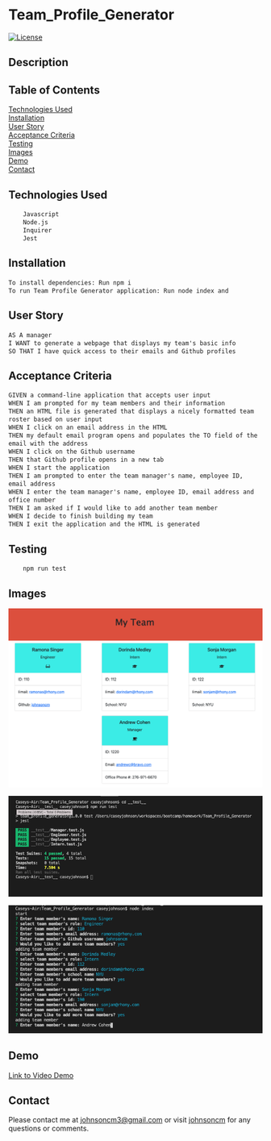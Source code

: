 # Team_Profile_Generator

[![License](https://img.shields.io/badge/License-MIT-yellow.svg)](https://opensource.org/licenses/MIT)

## Description

## Table of Contents
[Technologies Used](#Technologies-Used)<br>
[Installation](#Installation)<br>
[User Story](#User-Story)<br>
[Acceptance Criteria](#Acceptance-Criteria)<br>
[Testing](#Testing)<br>
[Images](#Images)<br>
[Demo](#Demo)<br>
[Contact](#Contact)<br>


## Technologies Used
        Javascript
        Node.js
        Inquirer
        Jest

## Installation

    To install dependencies: Run npm i
    To run Team Profile Generator application: Run node index and 

## User Story    
    AS A manager
    I WANT to generate a webpage that displays my team's basic info
    SO THAT I have quick access to their emails and Github profiles

## Acceptance Criteria
    GIVEN a command-line application that accepts user input
    WHEN I am prompted for my team members and their information
    THEN an HTML file is generated that displays a nicely formatted team roster based on user input
    WHEN I click on an email address in the HTML
    THEN my default email program opens and populates the TO field of the email with the address
    WHEN I click on the Github username
    THEN that Github profile opens in a new tab
    WHEN I start the application
    THEN I am prompted to enter the team manager's name, employee ID, email address
    WHEN I enter the team manager's name, employee ID, email address and office number
    THEN I am asked if I would like to add another team member
    WHEN I decide to finish building my team
    THEN I exit the application and the HTML is generated

## Testing

        npm run test

## Images

![Screenshot of Team Website](./Images/Team_Website.png)

![Screenshot of Test Passing](./Images/Tests_Passing.png)

![Screenshot of Application](./Images/Team_Application.png)


## Demo

[Link to Video Demo](https://drive.google.com/file/d/104mIjCfjrItyHMCc-p1ILFkLdlIZft8J/view)

## Contact

Please contact me at johnsoncm3@gmail.com or visit [johnsoncm](https://www.github.com/johnsoncm) for any questions or comments.